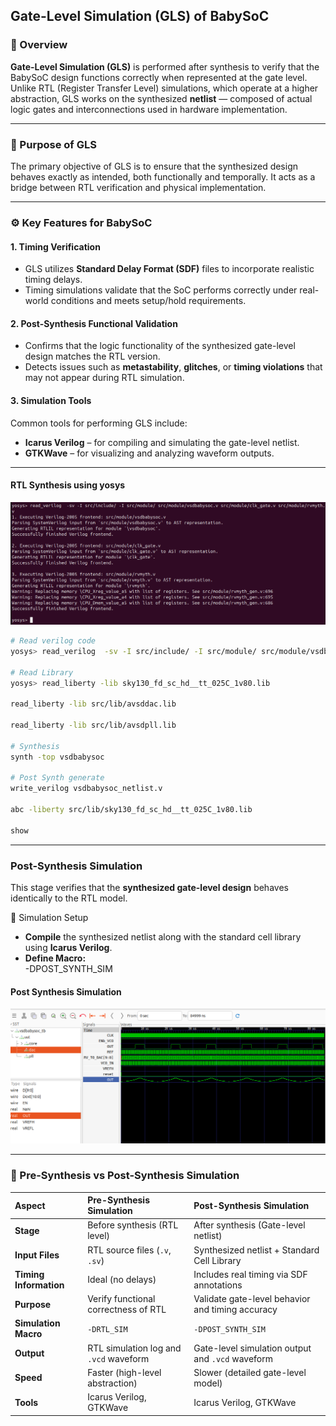 ## Gate-Level Simulation (GLS) of BabySoC

### 🧩 Overview
**Gate-Level Simulation (GLS)** is performed after synthesis to verify that the BabySoC design functions correctly when represented at the gate level. Unlike RTL (Register Transfer Level) simulations, which operate at a higher abstraction, GLS works on the synthesized **netlist** — composed of actual logic gates and interconnections used in hardware implementation.

---

### 🎯 Purpose of GLS
The primary objective of GLS is to ensure that the synthesized design behaves exactly as intended, both functionally and temporally. It acts as a bridge between RTL verification and physical implementation.

---

### ⚙️ Key Features for BabySoC

#### 1. Timing Verification
- GLS utilizes **Standard Delay Format (SDF)** files to incorporate realistic timing delays.
- Timing simulations validate that the SoC performs correctly under real-world conditions and meets setup/hold requirements.

#### 2. Post-Synthesis Functional Validation
- Confirms that the logic functionality of the synthesized gate-level design matches the RTL version.
- Detects issues such as **metastability**, **glitches**, or **timing violations** that may not appear during RTL simulation.

#### 3. Simulation Tools
Common tools for performing GLS include:
- **Icarus Verilog** – for compiling and simulating the gate-level netlist.
- **GTKWave** – for visualizing and analyzing waveform outputs.

---


#### RTL Synthesis using yosys 
![pre synth command](code_post.png)
```bash
# Read verilog code
yosys> read_verilog  -sv -I src/include/ -I src/module/ src/module/vsdbabysoc.v src/module/clk_gate.v src/module/rvmyth.v

# Read Library
yosys> read_liberty -lib sky130_fd_sc_hd__tt_025C_1v80.lib

read_liberty -lib src/lib/avsddac.lib
 
read_liberty -lib src/lib/avsdpll.lib

# Synthesis
synth -top vsdbabysoc

# Post Synth generate
write_verilog vsdbabysoc_netlist.v

abc -liberty src/lib/sky130_fd_sc_hd__tt_025C_1v80.lib

show 
```

---
### Post-Synthesis Simulation

This stage verifies that the **synthesized gate-level design** behaves identically to the RTL model.

🔧 Simulation Setup
- **Compile** the synthesized netlist along with the standard cell library using **Icarus Verilog**.
- **Define Macro:**  
  -DPOST_SYNTH_SIM

#### Post Synthesis Simulation 
![pre synth command](post_synth_waveform.png)

---
### 🧾 Pre-Synthesis vs Post-Synthesis Simulation

| Aspect | Pre-Synthesis Simulation | Post-Synthesis Simulation |
|:--|:--|:--|
| **Stage** | Before synthesis (RTL level) | After synthesis (Gate-level netlist) |
| **Input Files** | RTL source files (`.v`, `.sv`) | Synthesized netlist + Standard Cell Library |
| **Timing Information** | Ideal (no delays) | Includes real timing via SDF annotations |
| **Purpose** | Verify functional correctness of RTL | Validate gate-level behavior and timing accuracy |
| **Simulation Macro** | `-DRTL_SIM` | `-DPOST_SYNTH_SIM` |
| **Output** | RTL simulation log and `.vcd` waveform | Gate-level simulation output and `.vcd` waveform |
| **Speed** | Faster (high-level abstraction) | Slower (detailed gate-level model) |
| **Tools** | Icarus Verilog, GTKWave | Icarus Verilog, GTKWave |

